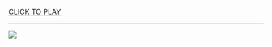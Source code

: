 
<a href="https://premium76.site?title=snake_game_meaning&ref=12M">CLICK TO PLAY</a></h3>
<hr>

<a href="https://premium76.site?title=snake_game_meaning&ref=12M"><img src="https://clearcache.store/games.png"></a>


